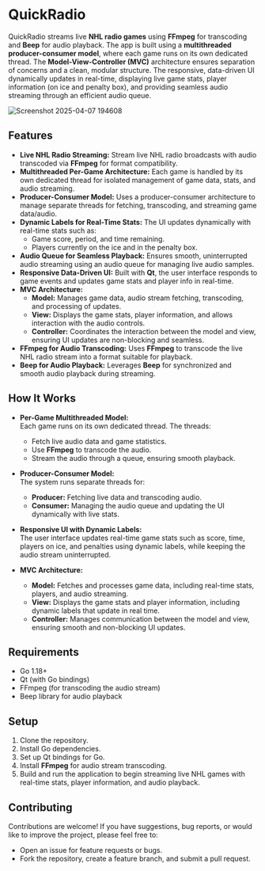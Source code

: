 # QuickRadio

QuickRadio streams live **NHL radio games** using **FFmpeg** for transcoding and **Beep** for audio playback. The app is built using a **multithreaded producer-consumer model**, where each game runs on its own dedicated thread. The **Model-View-Controller (MVC)** architecture ensures separation of concerns and a clean, modular structure. The responsive, data-driven UI dynamically updates in real-time, displaying live game stats, player information (on ice and penalty box), and providing seamless audio streaming through an efficient audio queue.

![Screenshot 2025-04-07 194608](https://github.com/user-attachments/assets/34afea88-2943-4245-86b4-a5fb5d6ea929)


## Features
- **Live NHL Radio Streaming:** Stream live NHL radio broadcasts with audio transcoded via **FFmpeg** for format compatibility.
- **Multithreaded Per-Game Architecture:** Each game is handled by its own dedicated thread for isolated management of game data, stats, and audio streaming.
- **Producer-Consumer Model:** Uses a producer-consumer architecture to manage separate threads for fetching, transcoding, and streaming game data/audio.
- **Dynamic Labels for Real-Time Stats:** The UI updates dynamically with real-time stats such as:
  - Game score, period, and time remaining.
  - Players currently on the ice and in the penalty box.
- **Audio Queue for Seamless Playback:** Ensures smooth, uninterrupted audio streaming using an audio queue for managing live audio samples.
- **Responsive Data-Driven UI:** Built with **Qt**, the user interface responds to game events and updates game stats and player info in real-time.
- **MVC Architecture:**
  - **Model:** Manages game data, audio stream fetching, transcoding, and processing of updates.
  - **View:** Displays the game stats, player information, and allows interaction with the audio controls.
  - **Controller:** Coordinates the interaction between the model and view, ensuring UI updates are non-blocking and seamless.
- **FFmpeg for Audio Transcoding:** Uses **FFmpeg** to transcode the live NHL radio stream into a format suitable for playback.
- **Beep for Audio Playback:** Leverages **Beep** for synchronized and smooth audio playback during streaming.

## How It Works
- **Per-Game Multithreaded Model:**  
  Each game runs on its own dedicated thread. The threads:
  - Fetch live audio data and game statistics.
  - Use **FFmpeg** to transcode the audio.
  - Stream the audio through a queue, ensuring smooth playback.
  
- **Producer-Consumer Model:**  
  The system runs separate threads for:
  - **Producer:** Fetching live data and transcoding audio.
  - **Consumer:** Managing the audio queue and updating the UI dynamically with live stats.
  
- **Responsive UI with Dynamic Labels:**  
  The user interface updates real-time game stats such as score, time, players on ice, and penalties using dynamic labels, while keeping the audio stream uninterrupted.

- **MVC Architecture:**  
  - **Model:** Fetches and processes game data, including real-time stats, players, and audio streaming.
  - **View:** Displays the game stats and player information, including dynamic labels that update in real time.
  - **Controller:** Manages communication between the model and view, ensuring smooth and non-blocking UI updates.

## Requirements
- Go 1.18+
- Qt (with Go bindings)
- FFmpeg (for transcoding the audio stream)
- Beep library for audio playback

## Setup
1. Clone the repository.
2. Install Go dependencies.
3. Set up Qt bindings for Go.
4. Install **FFmpeg** for audio stream transcoding.
5. Build and run the application to begin streaming live NHL games with real-time stats, player information, and audio playback.

## Contributing
Contributions are welcome! If you have suggestions, bug reports, or would like to improve the project, please feel free to:
- Open an issue for feature requests or bugs.
- Fork the repository, create a feature branch, and submit a pull request.
